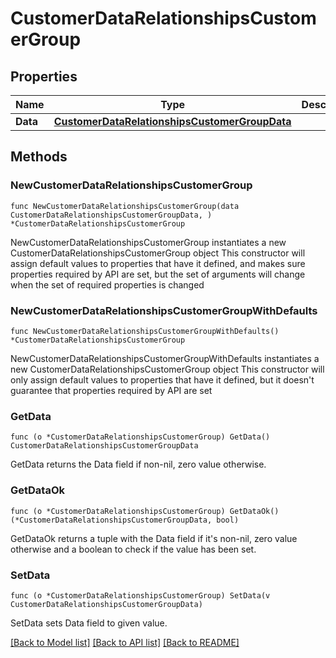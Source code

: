 # CustomerDataRelationshipsCustomerGroup

## Properties

Name | Type | Description | Notes
------------ | ------------- | ------------- | -------------
**Data** | [**CustomerDataRelationshipsCustomerGroupData**](CustomerDataRelationshipsCustomerGroupData.md) |  | 

## Methods

### NewCustomerDataRelationshipsCustomerGroup

`func NewCustomerDataRelationshipsCustomerGroup(data CustomerDataRelationshipsCustomerGroupData, ) *CustomerDataRelationshipsCustomerGroup`

NewCustomerDataRelationshipsCustomerGroup instantiates a new CustomerDataRelationshipsCustomerGroup object
This constructor will assign default values to properties that have it defined,
and makes sure properties required by API are set, but the set of arguments
will change when the set of required properties is changed

### NewCustomerDataRelationshipsCustomerGroupWithDefaults

`func NewCustomerDataRelationshipsCustomerGroupWithDefaults() *CustomerDataRelationshipsCustomerGroup`

NewCustomerDataRelationshipsCustomerGroupWithDefaults instantiates a new CustomerDataRelationshipsCustomerGroup object
This constructor will only assign default values to properties that have it defined,
but it doesn't guarantee that properties required by API are set

### GetData

`func (o *CustomerDataRelationshipsCustomerGroup) GetData() CustomerDataRelationshipsCustomerGroupData`

GetData returns the Data field if non-nil, zero value otherwise.

### GetDataOk

`func (o *CustomerDataRelationshipsCustomerGroup) GetDataOk() (*CustomerDataRelationshipsCustomerGroupData, bool)`

GetDataOk returns a tuple with the Data field if it's non-nil, zero value otherwise
and a boolean to check if the value has been set.

### SetData

`func (o *CustomerDataRelationshipsCustomerGroup) SetData(v CustomerDataRelationshipsCustomerGroupData)`

SetData sets Data field to given value.



[[Back to Model list]](../README.md#documentation-for-models) [[Back to API list]](../README.md#documentation-for-api-endpoints) [[Back to README]](../README.md)


